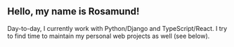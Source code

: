 ## Hello, my name is Rosamund!
Day-to-day, I currently work with Python/Django and TypeScript/React. I try to find time to maintain my personal web projects as well (see below).
